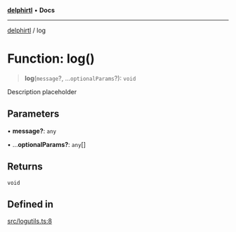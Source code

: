 [**delphirtl**](../README.md) • **Docs**

***

[delphirtl](../globals.md) / log

# Function: log()

> **log**(`message`?, ...`optionalParams`?): `void`

Description placeholder

## Parameters

• **message?**: `any`

• ...**optionalParams?**: `any`[]

## Returns

`void`

## Defined in

[src/logutils.ts:8](https://github.com/chuacw/delphirtl/blob/8ce65e250c1dfd9fa8a7bbe6d8347fa1cfdad851/src/logutils.ts#L8)
